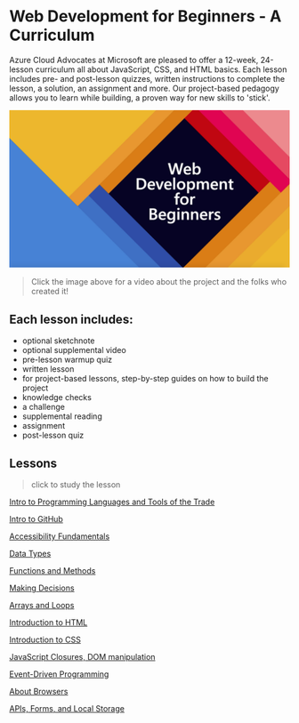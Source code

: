 # Web Development for Beginners - A Curriculum

Azure Cloud Advocates at Microsoft are pleased to offer a 12-week, 24-lesson curriculum all about JavaScript, CSS, and HTML basics. Each lesson includes pre- and post-lesson quizzes, written instructions to complete the lesson, a solution, an assignment and more. Our project-based pedagogy allows you to learn while building, a proven way for new skills to 'stick'.

[![Promo video](screenshot.png)](https://youtube.com/watch?v=R1wrdtmBSII "Promo video")

> Click the image above for a video about the project and the folks who created it!

## Each lesson includes:

- optional sketchnote
- optional supplemental video
- pre-lesson warmup quiz
- written lesson
- for project-based lessons, step-by-step guides on how to build the project
- knowledge checks
- a challenge
- supplemental reading
- assignment
- post-lesson quiz

## Lessons

> click to study the lesson

[Intro to Programming Languages and Tools of the Trade](/1-getting-started-lessons/1-intro-to-programming-languages/README.md)

[Intro to GitHub](/1-getting-started-lessons/2-github-basics/README.md)

[Accessibility Fundamentals](/1-getting-started-lessons/3-accessibility/README.md)

[Data Types](/2-js-basics/1-data-types/README.md)

[Functions and Methods](/2-js-basics/2-functions-methods/README.md)

[Making Decisions](/2-js-basics/3-making-decisions/README.md)

[Arrays and Loops](/2-js-basics/4-arrays-loops/README.md)

[Introduction to HTML](/3-terrarium/1-intro-to-html/README.md)

[Introduction to CSS](/3-terrarium/2-intro-to-css/README.md)

[JavaScript Closures, DOM manipulation](/3-terrarium/3-intro-to-DOM-and-closures/README.md)

[Event-Driven Programming](4-typing-game/typing-game/README.md)

[About Browsers](https://github.com/microsoft/Web-Dev-For-Beginners/blob/main/5-browser-extension/1-about-browsers/README.md)

[APIs, Forms, and Local Storage](https://github.com/microsoft/Web-Dev-For-Beginners/blob/main/5-browser-extension/2-forms-browsers-local-storage/README.md)
